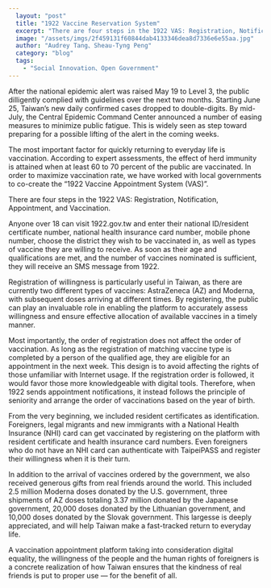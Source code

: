 ```yaml
---
  layout: "post"
  title: "1922 Vaccine Reservation System"
  excerpt: "There are four steps in the 1922 VAS: Registration, Notification, Appointment, and Vaccination."
  image: "/assets/imgs/2f459131f60844dab4133346dea8d7336e6e55aa.jpg"
  author: "Audrey Tang、Sheau-Tyng Peng"
  category: "blog"
  tags: 
    - "Social Innovation、Open Government"
---
```


After the national epidemic alert was raised May 19 to Level 3, the public dilligently complied with guidelines over the next two months. Starting June 25, Taiwan’s new daily confirmed cases dropped to double-digits. By mid-July, the Central Epidemic Command Center announced a number of easing measures to minimize public fatigue. This is widely seen as step toward preparing for a possible lifting of the alert in the coming weeks.

The most important factor for quickly returning to everyday life is vaccination. According to expert assessments, the effect of herd immunity is attained when at least 60 to 70 percent of the public are vaccinated. In order to maximize vaccination rate, we have worked with local governments to co-create the “1922 Vaccine Appointment System (VAS)”.

There are four steps in the 1922 VAS: Registration, Notification, Appointment, and Vaccination.

Anyone over 18 can visit 1922.gov.tw and enter their national ID/resident certificate number, national health insurance card number, mobile phone number, choose the district they wish to be vaccinated in, as well as types of vaccine they are willing to receive. As soon as their age and qualifications are met, and the number of vaccines nominated is sufficient, they will receive an SMS message from 1922.

Registration of willingness is particularly useful in Taiwan, as there are currently two different types of vaccines: AstraZeneca (AZ) and Moderna, with subsequent doses arriving at different times. By registering, the public can play an invaluable role in enabling the platform to accurately assess willingness and ensure effective allocation of available vaccines in a timely manner.

Most importantly, the order of registration does not affect the order of vaccination. As long as the registration of matching vaccine type is completed by a person of the qualified age, they are eligible for an appointment in the next week. This design is to avoid affecting the rights of those unfamiliar with Internet usage. If the registration order is followed, it would favor those more knowledgeable with digital tools. Therefore, when 1922 sends appointment notifications, it instead follows the principle of seniority and arrange the order of vaccinations based on the year of birth.

From the very beginning, we included resident certificates as identification. Foreigners, legal migrants and new immigrants with a National Health Insurance (NHI) card can get vaccinated by registering on the platform with resident certificate and health insurance card numbers. Even foreigners who do not have an NHI card can authenticate with TaipeiPASS and register their willingness when it is their turn.

In addition to the arrival of vaccines ordered by the government, we also received generous gifts from real friends around the world. This included 2.5 million Moderna doses donated by the U.S. government, three shipments of AZ doses totaling 3.37 million donated by the Japanese government, 20,000 doses donated by the Lithuanian government, and 10,000 doses donated by the Slovak government. This largesse is deeply appreciated, and will help Taiwan make a fast-tracked return to everyday life.

A vaccination appointment platform taking into consideration digital equality, the willingness of the people and the human rights of foreigners is a concrete realization of how Taiwan ensures that the kindness of real friends is put to proper use — for the benefit of all.
